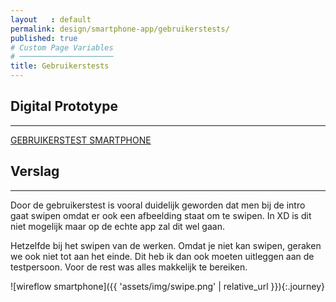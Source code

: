 ```yaml
---
layout   : default
permalink: design/smartphone-app/gebruikerstests/
published: true
# Custom Page Variables
# ─────────────────────
title: Gebruikerstests
---
```


## Digital Prototype
<hr>
<a href="https://youtu.be/Thuo2p5k0QE" target="_blank"> GEBRUIKERSTEST SMARTPHONE </a>

## Verslag
---------------

Door de gebruikerstest is vooral duidelijk geworden dat men bij de intro gaat swipen omdat er ook een afbeelding staat om te swipen. In XD is dit niet mogelijk maar op de echte app zal dit wel gaan. 

Hetzelfde bij het swipen van de werken. Omdat je niet kan swipen, geraken we ook niet tot aan het einde. Dit heb ik dan ook moeten uitleggen aan de testpersoon. Voor de rest was alles makkelijk te bereiken. 


![wireflow smartphone]({{ 'assets/img/swipe.png' | relative_url }}){:.journey}